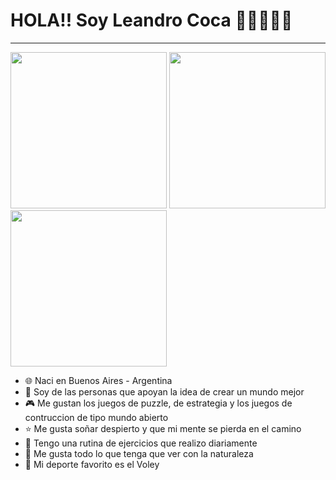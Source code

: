 # HOLA!! Soy Leandro Coca  🍪🍪🍪🍪🍪
 <hr>

 <div>
 
 <img  width="250px" src="https://media.giphy.com/media/LmNwrBhejkK9EFP504/giphy.gif">

 <img  width="250px" src="https://media.giphy.com/media/Rznz8HjrKQAOQ/giphy.gif">

 <img  width="250px" src="https://media.giphy.com/media/1HKaikaFqDt7i/giphy.gif">
 
 </div>
 
- 🌐 Naci en Buenos Aires - Argentina
- 👯 Soy de las personas que apoyan la idea de crear un mundo mejor
- 🎮 Me gustan los juegos de puzzle, de estrategia y los juegos de contruccion de tipo mundo abierto
- ⭐ Me gusta soñar despierto y que mi mente se pierda en el camino
- 💪 Tengo una rutina de ejercicios que realizo diariamente
- 🌱 Me gusta todo lo que tenga que ver con la naturaleza
- 🏐 Mi deporte favorito es el Voley
<!--
**LeanC100/LeanC100** is a ✨ _special_ ✨ repository because its `README.md` (this file) appears on your GitHub profile.



-->


